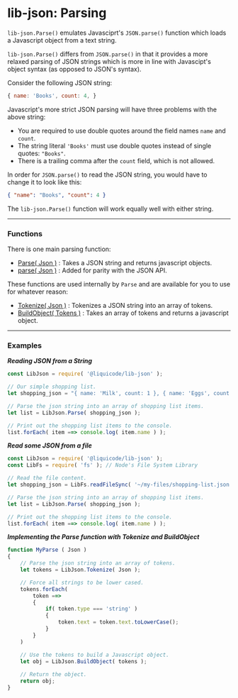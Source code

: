 <!-- guides/json-parse.md -->

# lib-json: Parsing

`lib-json.Parse()` emulates Javasciprt's `JSON.parse()` function which loads a Javascript object from a text string.

`lib-json.Parse()` differs from `JSON.parse()` in that it provides a more relaxed parsing of JSON strings which is more in line with Javascipt's object syntax (as opposed to JSON's syntax).

Consider the following JSON string:

```js
{ name: 'Books', count: 4, }
```

Javascript's more strict JSON parsing will have three problems with the above string:
- You are required to use double quotes around the field names `name` and `count`.
- The string literal `'Books'` must use double quotes instead of single quotes: `"Books"`.
- There is a trailing comma after the `count` field, which is not allowed.

In order for `JSON.parse()` to read the JSON string, you would have to change it to look like this:

```json
{ "name": "Books", "count": 4 }
```

The `lib-json.Parse()` function will work equally well with either string.


---------------------------------------------------------------------


### Functions


There is one main parsing function:

- [Parse( Json )](api/Parse.md) : Takes a JSON string and returns javascript objects.
- [parse( Json )](api/Parse.md) : Added for parity with the JSON API.

These functions are used internally by `Parse` and are available for you to use for whatever reason:

- [Tokenize( Json )](api/Tokenize.md) : Tokenizes a JSON string into an array of tokens.
- [BuildObject( Tokens )](api/BuildObject.md) : Takes an array of tokens and returns a javascript object.


---------------------------------------------------------------------


### Examples


***Reading JSON from a String***

```js
const LibJson = require( '@liquicode/lib-json' );

// Our simple shopping list.
let shopping_json = "{ name: 'Milk', count: 1 }, { name: 'Eggs', count: 12 }, "

// Parse the json string into an array of shopping list items.
let list = LibJson.Parse( shopping_json );

// Print out the shopping list items to the console.
list.forEach( item ==> console.log( item.name ) );
```


***Read some JSON from a file***

```js
const LibJson = require( '@liquicode/lib-json' );
const LibFs = require( 'fs' ); // Node's File System Library

// Read the file content.
let shopping_json = LibFs.readFileSync( '~/my-files/shopping-list.json' );

// Parse the json string into an array of shopping list items.
let list = LibJson.Parse( shopping_json );

// Print out the shopping list items to the console.
list.forEach( item ==> console.log( item.name ) );
```


***Implementing the Parse function with Tokenize and BuildObject***

```js
function MyParse ( Json )
{
	// Parse the json string into an array of tokens.
    let tokens = LibJson.Tokenize( Json );

	// Force all strings to be lower cased.
	tokens.forEach(
		token ==>
		{
			if( token.type === 'string' )
			{
				token.text = token.text.toLowerCase();
			}
		}
	)

	// Use the tokens to build a Javascript object.
    let obj = LibJson.BuildObject( tokens );
	
	// Return the object.
	return obj;
}
```
